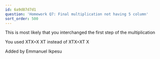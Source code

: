 ```yaml
---
id: 6a9d87d7d1
question: 'Homework Q7: Final multiplication not having 5 column'
sort_order: 500
---
```


This is most likely that you interchanged the first step of the multiplication

You used XTX=X XT instead of XTX=XT X

Added by Emmanuel Ikpesu

